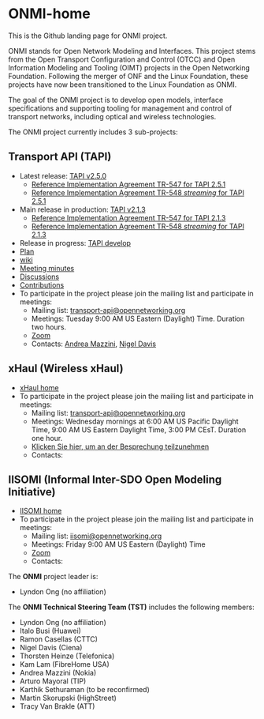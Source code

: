 # ONMI-home
This is the Github landing page for ONMI project.

ONMI stands for Open Network Modeling and Interfaces. This project stems from the Open Transport Configuration and Control (OTCC) and Open Information Modeling and Tooling (OIMT) projects in the Open Networking Foundation. Following the merger of ONF and the Linux Foundation, these projects have now been transitioned to the Linux Foundation as ONMI.

The goal of the ONMI project is to develop open models, interface specifications and supporting tooling for management and control of transport networks, including optical and wireless technologies.

The ONMI project currently includes 3 sub-projects:

## Transport API (TAPI)
  - Latest release: [TAPI v2.5.0](https://github.com/Open-Network-Models-and-Interfaces-ONMI/TAPI/releases/tag/v2.5.0)
    - [Reference Implementation Agreement TR-547 for TAPI 2.5.1](https://github.com/Open-Network-Models-and-Interfaces-ONMI/TAPI/tree/tapi-team-activities/TAPI-TEAM-ACTIVITIES/RIA/Delivered/V3.1)
    - [Reference Implementation Agreement TR-548 _streaming_ for TAPI 2.5.1](https://github.com/Open-Network-Models-and-Interfaces-ONMI/TAPI/blob/tapi-team-activities/TAPI-TEAM-ACTIVITIES/RIA/Delivered/V3.1/TR-548-TAPI_ReferenceImplementationAgreement-Streaming_v3.1.docx)
  - Main release in production: [TAPI v2.1.3](https://github.com/Open-Network-Models-and-Interfaces-ONMI/TAPI/releases/tag/v2.1.3)
    - [Reference Implementation Agreement TR-547 for TAPI 2.1.3](https://github.com/Open-Network-Models-and-Interfaces-ONMI/TAPI/tree/tapi-team-activities/TAPI-TEAM-ACTIVITIES/RIA/Delivered/V1.1)
    - [Reference Implementation Agreement TR-548 _streaming_ for TAPI 2.1.3](https://github.com/Open-Network-Models-and-Interfaces-ONMI/TAPI/blob/tapi-team-activities/TAPI-TEAM-ACTIVITIES/RIA/Delivered/V1.1/otcc2021.ND.003_TR-548_V1.1.zip)
  - Release in progress: [TAPI develop](https://github.com/Open-Network-Models-and-Interfaces-ONMI/TAPI/tree/develop)
  - [Plan](https://github.com/Open-Network-Models-and-Interfaces-ONMI/TAPI/wiki/TAPI-Plan)
  - [wiki](https://github.com/Open-Network-Models-and-Interfaces-ONMI/TAPI/wiki)
  - [Meeting minutes](https://github.com/Open-Network-Models-and-Interfaces-ONMI/TAPI/wiki/2023-%E2%80%90-2024-TAPI-Meeting-Minutes)
  - [Discussions](https://github.com/Open-Network-Models-and-Interfaces-ONMI/TAPI/discussions/categories/tapi-features)
  - [Contributions](https://github.com/Open-Network-Models-and-Interfaces-ONMI/TAPI/tree/tapi-team-activities/TAPI-TEAM-ACTIVITIES/Contributions)
  - To participate in the project please join the mailing list and participate in meetings:
    - Mailing list: transport-api@opennetworking.org
    - Meetings: Tuesday 9:00 AM US Eastern (Daylight) Time. Duration two hours.
    - [Zoom]( https://zoom-lfx.platform.linuxfoundation.org/meetings/onmi-project)
    - Contacts: [Andrea Mazzini](andrea.mazzini@nokia.com), [Nigel Davis](ndavis@ciena.com)
  
## xHaul (Wireless xHaul)
  - [xHaul home](https://github.com/Open-Network-Models-and-Interfaces-ONMI/xhaul-home)
  - To participate in the project please join the mailing list and participate in meetings:
    - Mailing list: transport-api@opennetworking.org
    - Meetings: Wednesday mornings at 6:00 AM US Pacific Daylight Time, 9:00 AM US Eastern Daylight Time, 3:00 PM CEsT. Duration one hour.
    - [Klicken Sie hier, um an der Besprechung teilzunehmen](https://teams.microsoft.com/l/meetup-join/19%3ameeting_NzJmY2FiNjktMGZiZS00MzYzLWExMmEtMDY3YjJmNmQyZGE0%40thread.v2/0?context=%7b%22Tid%22%3a%229744600e-3e04-492e-baa1-25ec245c6f10%22%2c%22Oid%22%3a%228373ecd2-b5b9-4b48-849d-3bee853f6cc0%22%7d)
    - Contacts:
   
## IISOMI (Informal Inter-SDO Open Modeling Initiative)
  - [IISOMI home](https://github.com/Open-Network-Models-and-Interfaces-ONMI/iisomi-home)
  - To participate in the project please join the mailing list and participate in meetings:
    - Mailing list: iisomi@opennetworking.org
    - Meetings: Friday 9:00 AM US Eastern (Daylight) Time
    - [Zoom](https://zoom-lfx.platform.linuxfoundation.org/meeting/99864897858?password=85a4a405-f125-425d-9381-ff11f15f163e)
    - Contacts: 

The **ONMI** project leader is:
- Lyndon Ong (no affiliation)
  
The **ONMI Technical Steering Team (TST)** includes the following members:
- Lyndon Ong (no affiliation)
- Italo Busi (Huawei)
- Ramon Casellas (CTTC)
- Nigel Davis (Ciena)
- Thorsten Heinze (Telefonica)
- Kam Lam (FibreHome USA)
- Andrea Mazzini (Nokia)
- Arturo Mayoral (TIP)
- Karthik Sethuraman (to be reconfirmed)
- Martin Skorupski (HighStreet)
- Tracy Van Brakle (ATT)
